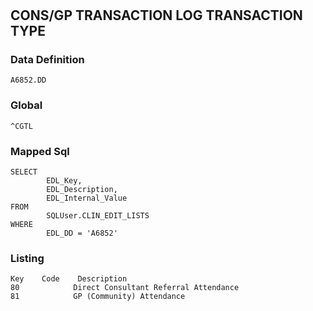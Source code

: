 # 

## CONS/GP TRANSACTION LOG TRANSACTION TYPE 

### Data Definition

    A6852.DD

### Global

    ^CGTL

### Mapped Sql

    SELECT
            EDL_Key,
            EDL_Description,
            EDL_Internal_Value
    FROM
            SQLUser.CLIN_EDIT_LISTS
    WHERE
            EDL_DD = 'A6852'

### Listing

    Key    Code    Description
    80            Direct Consultant Referral Attendance
    81            GP (Community) Attendance